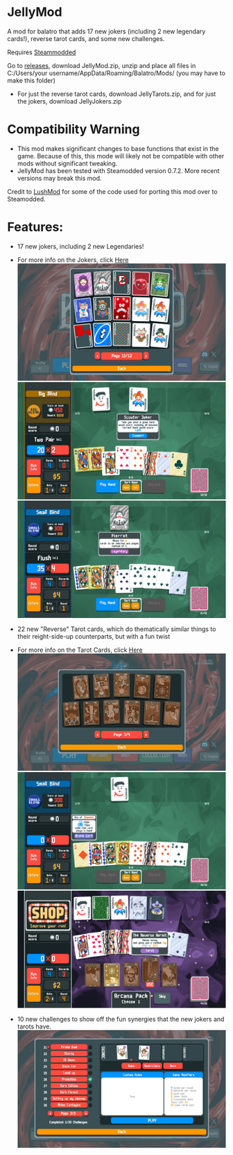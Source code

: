 # JellyMod
A mod for balatro that adds 17 new jokers (including 2 new legendary cards!), reverse tarot cards, and some new challenges.

Requires [Steammodded](https://github.com/Steamopollys/Steamodded)

Go to [releases](https://github.com/jamesthejellyfish/JellyMod/releases), download JellyMod.zip, unzip and place all files in C:/Users/your username/AppData/Roaming/Balatro/Mods/ (you may have to make this folder)
- For just the reverse tarot cards, download JellyTarots.zip, and for just the jokers, download JellyJokers.zip

# Compatibility Warning
- This mod makes significant changes to base functions that exist in the game. Because of this, this mode will likely not be compatible with other mods without significant tweaking.
- JellyMod has been tested with Steamodded version 0.7.2. More recent versions may break this mod.

Credit to [LushMod](https://github.com/lusciousdev/LushMod) for some of the code used for porting this mod over to Steamodded.


# Features:
- 17 new jokers, including 2 new Legendaries!
- For more info on the Jokers, click [Here](Jokers.md)
![Jokers](Screenshots/Jokers.png)
![Scouter Joker](Screenshots/Scouter.png)
![Pierrot](Screenshots/pierrot.png)



- 22 new "Reverse" Tarot cards, which do thematically similar things to their reight-side-up counterparts, but with a fun twist
- For more info on the Tarot Cards, click [Here](Tarots.md)
![Reverse Tarots](Screenshots/Tarots.png)
![new cards](Screenshots/Custom%20Cards.png)
![Reverse Hermit](Screenshots/reverse_hermit.png)



- 10 new challenges to show off the fun synergies that the new jokers and tarots have.
![Challenges](Screenshots/Challenges.png)
